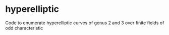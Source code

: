 # hyperelliptic
Code to enumerate hyperelliptic curves of genus 2 and 3 over finite fields of odd characteristic
